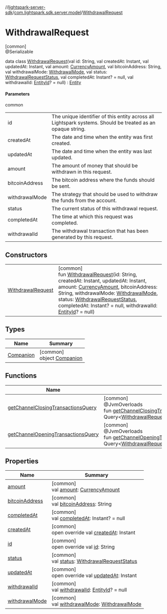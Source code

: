 //[lightspark-server-sdk](../../../index.md)/[com.lightspark.sdk.server.model](../index.md)/[WithdrawalRequest](index.md)

# WithdrawalRequest

[common]\
@Serializable

data class [WithdrawalRequest](index.md)(val id: String, val createdAt: Instant, val updatedAt: Instant, val amount: [CurrencyAmount](../-currency-amount/index.md), val bitcoinAddress: String, val withdrawalMode: [WithdrawalMode](../-withdrawal-mode/index.md), val status: [WithdrawalRequestStatus](../-withdrawal-request-status/index.md), val completedAt: Instant? = null, val withdrawalId: [EntityId](../-entity-id/index.md)? = null) : [Entity](../-entity/index.md)

#### Parameters

common

| | |
|---|---|
| id | The unique identifier of this entity across all Lightspark systems. Should be treated as an opaque string. |
| createdAt | The date and time when the entity was first created. |
| updatedAt | The date and time when the entity was last updated. |
| amount | The amount of money that should be withdrawn in this request. |
| bitcoinAddress | The bitcoin address where the funds should be sent. |
| withdrawalMode | The strategy that should be used to withdraw the funds from the account. |
| status | The current status of this withdrawal request. |
| completedAt | The time at which this request was completed. |
| withdrawalId | The withdrawal transaction that has been generated by this request. |

## Constructors

| | |
|---|---|
| [WithdrawalRequest](-withdrawal-request.md) | [common]<br>fun [WithdrawalRequest](-withdrawal-request.md)(id: String, createdAt: Instant, updatedAt: Instant, amount: [CurrencyAmount](../-currency-amount/index.md), bitcoinAddress: String, withdrawalMode: [WithdrawalMode](../-withdrawal-mode/index.md), status: [WithdrawalRequestStatus](../-withdrawal-request-status/index.md), completedAt: Instant? = null, withdrawalId: [EntityId](../-entity-id/index.md)? = null) |

## Types

| Name | Summary |
|---|---|
| [Companion](-companion/index.md) | [common]<br>object [Companion](-companion/index.md) |

## Functions

| Name | Summary |
|---|---|
| [getChannelClosingTransactionsQuery](get-channel-closing-transactions-query.md) | [common]<br>@JvmOverloads<br>fun [getChannelClosingTransactionsQuery](get-channel-closing-transactions-query.md)(first: Int? = null): Query&lt;[WithdrawalRequestToChannelClosingTransactionsConnection](../-withdrawal-request-to-channel-closing-transactions-connection/index.md)&gt; |
| [getChannelOpeningTransactionsQuery](get-channel-opening-transactions-query.md) | [common]<br>@JvmOverloads<br>fun [getChannelOpeningTransactionsQuery](get-channel-opening-transactions-query.md)(first: Int? = null): Query&lt;[WithdrawalRequestToChannelOpeningTransactionsConnection](../-withdrawal-request-to-channel-opening-transactions-connection/index.md)&gt; |

## Properties

| Name | Summary |
|---|---|
| [amount](amount.md) | [common]<br>val [amount](amount.md): [CurrencyAmount](../-currency-amount/index.md) |
| [bitcoinAddress](bitcoin-address.md) | [common]<br>val [bitcoinAddress](bitcoin-address.md): String |
| [completedAt](completed-at.md) | [common]<br>val [completedAt](completed-at.md): Instant? = null |
| [createdAt](created-at.md) | [common]<br>open override val [createdAt](created-at.md): Instant |
| [id](id.md) | [common]<br>open override val [id](id.md): String |
| [status](status.md) | [common]<br>val [status](status.md): [WithdrawalRequestStatus](../-withdrawal-request-status/index.md) |
| [updatedAt](updated-at.md) | [common]<br>open override val [updatedAt](updated-at.md): Instant |
| [withdrawalId](withdrawal-id.md) | [common]<br>val [withdrawalId](withdrawal-id.md): [EntityId](../-entity-id/index.md)? = null |
| [withdrawalMode](withdrawal-mode.md) | [common]<br>val [withdrawalMode](withdrawal-mode.md): [WithdrawalMode](../-withdrawal-mode/index.md) |
